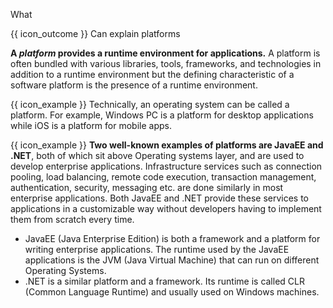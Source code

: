 <span id="title">What</span>

<span id="prereqs"></span>

<span id="outcomes">{{ icon_outcome }} Can explain platforms</span>

<div id="body">

**A _platform_ provides a runtime environment for applications.** A platform is often bundled with various libraries, tools, frameworks, and technologies in addition to a runtime environment but the defining characteristic of a software platform is the presence of a runtime environment.

<box>

{{ icon_example }} Technically, an operating system can be called a platform. For example, Windows PC is a platform for desktop applications while iOS is a platform for mobile apps.

</box>


<box>

{{ icon_example }} **Two well-known examples of platforms are JavaEE and .NET**, both of which sit above Operating systems layer, and are used to develop <trigger for="modal:enterprise-application" trigger="click">enterprise applications</trigger>. Infrastructure services such as connection pooling, load balancing, remote code execution, transaction management, authentication, security, messaging etc. are done similarly in most enterprise applications. Both JavaEE and .NET provide these services to applications in a customizable way without developers having to implement them from scratch every time.

* JavaEE (Java Enterprise Edition) is both a framework and a platform for writing enterprise applications. The runtime used by the JavaEE applications is the JVM (Java Virtual Machine) that can run on different Operating Systems.
* .NET is a similar platform and a framework. Its runtime is called CLR (Common Language Runtime) and usually used on Windows machines.

</box>
<modal header="**Enterprise Applications**" id="modal:enterprise-application">
  <include src="../../../common/definitions.md#def-enterprise-application" />
</modal>

</div>

<div id="extras">
</div>
